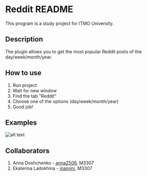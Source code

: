 # Reddit README
This program is a study project for ITMO University.
## Description
The plugin allows you to get the most popular Reddit posts of the day/week/month/year.
## How to use
1. Run project
2. Wait for new window
3. Find the tab "Reddit"
4. Choose one of the options (day/week/month/year)
5. Good job!
## Examples
![alt text](https://d.radikal.ru/d43/1912/02/ad2ee1464750.png "Today") 
## Collaborators
1. Anna Doshchenko - [anna2506](https://github.com/anna2506), M3307
2. Ekaterina Ladokhina - [jnannni](https://github.com/jnannni), M3307

